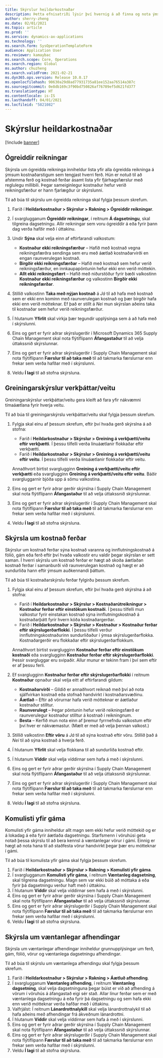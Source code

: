```yaml
---
title: Skýrslur heildarkostnaðar
description: Þetta efnisatriði lýsir því hvernig á að finna og nota ýmsar gerðir skýrslna sem eru í boði fyrir Heildarkostnaður eininguna.
author: sherry-zheng
ms.date: 02/01/2021
ms.topic: article
ms.prod: ''
ms.service: dynamics-ax-applications
ms.technology: ''
ms.search.form: SysOperationTemplateForm
audience: Application User
ms.reviewer: kamaybac
ms.search.scope: Core, Operations
ms.search.region: Global
ms.author: chuzheng
ms.search.validFrom: 2021-02-21
ms.dyn365.ops.version: Release 10.0.17
ms.openlocfilehash: 90630a29d8ad77931735a81ee152aa76514a387c
ms.sourcegitcommit: 0e8db169c3f90bd750826af76709ef5d621fd377
ms.translationtype: HT
ms.contentlocale: is-IS
ms.lasthandoff: 04/01/2021
ms.locfileid: "5821082"
---
```

# <a name="landed-cost-reports"></a>Skýrslur heildarkostnaðar

[!include [banner](../../includes/banner.md)]

## <a name="outstanding-invoices"></a>Ógreiddir reikningar

Skýrsla um ógreidda reikninga inniheldur lista yfir alla ógreidda reikninga á ýmsum kostnaðarstigum sem tengjast hverri ferð. Hún er notuð til að afstemma ferð og kostnað ferðar ásamt lista yfir fjárhagsfærslur með reglulegu millibili. Þegar sameiginlegur kostnaður hefur verið reikningsfærður er hann fjarlægður úr skýrslunni.

Til að búa til skýrslu um ógreidda reikninga skal fylgja þessum skrefum.

1. Farið í **Heildarkostnaður \> Skýrslur \> Rakning \> Ógreiddir reikningar**.
1. Í svarglugganum **Ógreiddir reikningar**, í reitnum **Á dagsetningu**, skal tilgreina dagsetningu. Allir reikningar sem voru ógreiddir á eða fyrir þann dag verða hafðir með í úttakinu.
1. Undir **Sýna** skal velja einn af eftirfarandi valkostum:

    - **Kostnaður ekki reikningsfærður** – Hafið með kostnað vegna reikningsfærðra sendinga sem eru með áætlað kostnaðarvirði en engan raunverulegan kostnað.
    - **Birgðir ekki reikningsfærðar** – Hafið með kostnað sem hefur verið reikningsfærður, en innkaupapöntunin hefur ekki enn verið móttekin.
    - **Allt ekki reikningsfært** – Hafið með niðurstöður fyrir bæði valkostinn **Kostnaður ekki reikningsfærður** og valkostinn **Birgðir ekki reikningsfærðar**.

1. Stillið valkostinn **Taka með nýjan kostnað** á *Já* til að hafa með kostnað sem er ekki enn kominn með raunverulegan kostnað og þær birgðir hafa ekki enn verið mótteknar. Ef það er stillt á *Nei* mun skýrslan aðeins taka til kostnaðar sem hefur verið reikningsfærður.
1. Í hlutanum **Yfirlit** skal virkja þær tegundir upplýsinga sem á að hafa með í skýrslunni.
1. Eins og gert er fyrir aðrar skýrslugerðir í Microsoft Dynamics 365 Supply Chain Management skal nota flýtiflipann **Áfangastaður** til að velja úttakssnið skýrslunnar.
1. Eins og gert er fyrir aðrar skýrslugerðir í Supply Chain Management skal nota flýtiflipann **Færslur til að taka með** til að takmarka færslurnar enn frekar sem verða hafðar með í skýrslunni.
1. Veldu **Í lagi** til að stofna skýrsluna.

## <a name="activityprovider-analysis-reports"></a>Greiningarskýrslur verkþáttar/veitu

Greiningarskýrslur verkþáttar/veitu gera kleift að fara yfir nákvæmni tímaáætlana fyrir hverja veitu.

Til að búa til greiningarskýrslu verkþáttar/veitu skal fylgja þessum skrefum.

1. Fylgja skal einu af þessum skrefum, eftir því hvaða gerð skýrslna á að stofna:

    - Farið í **Heildarkostnaður \> Skýrslur \> Greining á verkþætti/veitu eftir verkþætti**. Í þessu tilfelli verða línuáætlanir flokkaðar eftir verkþætti.
    - Farið í **Heildarkostnaður \> Skýrslur \> Greining á verkþætti/veitu eftir veitu**. Í þessu tilfelli verða línuáætlanir flokkaðar eftir veitu.

    Annaðhvort birtist svarglugginn **Greining á verkþætti/veitu eftir verkþætti** eða svarglugginn **Greining á verkþætti/veitu eftir veitu**. Báðir svargluggarnir bjóða upp á sömu valkostina.

1. Eins og gert er fyrir aðrar gerðir skýrslna í Supply Chain Management skal nota flýtiflipann **Áfangastaður** til að velja úttakssnið skýrslunnar.
1. Eins og gert er fyrir aðrar skýrslugerðir í Supply Chain Management skal nota flýtiflipann **Færslur til að taka með** til að takmarka færslurnar enn frekar sem verða hafðar með í skýrslunni.
1. Veldu **Í lagi** til að stofna skýrsluna.

## <a name="voyage-costing-reports"></a>Skýrsla um kostnað ferðar

Skýrslur um kostnað ferðar sýna kostnað varanna og innflutningskostnað á fólíó, gám eða ferð eftir því hvaða valkostir eru valdir þegar skýrslan er sett saman. Í hverri skýrslu um kostnað ferðar er hægt að skoða áætlaðan kostnað ferðar í samanburði við raunverulegan kostnað og hægt er að sundurliða hann eftir ýmsum auðkennandi þáttum.

Til að búa til kostnaðarskýrslu ferðar fylgirðu þessum skrefum.

1. Fylgja skal einu af þessum skrefum, eftir því hvaða gerð skýrslna á að stofna:

    - Farið í **Heildarkostnaður \> Skýrslur \> Kostnaðarútreikningur \> Kostnaður ferðar eftir einstökum kostnaði**. Í þessu tilfelli mun valkostur fyrir einstakan kostnað sýna innflutningskostnað á kostnaðarþátt fyrir hvern kóða kostnaðargerðar.
    - Farið í **Heildarkostnaður \> Skýrslur \> Kostnaður \> Kostnaður ferðar eftir skýrslugerðarflokki**. Í þessu tilfelli verður innflutningskostnaðurinn sundurliðaður í ýmsa skýrslugerðarflokka. Kostnaðargerðir eru flokkaðar eftir skýrslugerðarflokkum.

    Annaðhvort birtist svarglugginn **Kostnaður ferðar eftir einstökum kostnaði** eða svarglugginn **Kostnaður ferðar eftir skýrslugerðarflokki**. Þessir svargluggar eru svipaðir. Allur munur er tekinn fram í því sem eftir er af þessu ferli.

1. Ef svarglugginn **Kostnaður ferðar eftir skýrslugerðarflokki** í reitnum **Kostnaður** opnaður skal velja eitt af eftirfarandi gildum:

    - **Kostnaðarvirði** – Gildið er annaðhvort reiknað með því að nota sjálfvirkan kostnað eða stofnað handvirkt í kostnaðarsvæðinu.
    - **Áætlað** – Eftir að vörurnar hafa verið mótteknar er áætlaður kostnaður stilltur.
    - **Raunverulegt** – Þegar pöntunin hefur verið reikningsfærð er raunverulegur kostnaður stilltur á kostnað í reikningnum.
    - **Besta** – Kerfið mun nota einn af þremur fyrrnefndu valkostum eftir því hver er nákvæmastur. (Mælt er með að velja þennan valkost.)

1. Stillið valkostinn **Eftir vöru** á *Já* til að sýna kostnað eftir vöru. Stillið það á *Nei* til að sýna kostnað á hverja ferð.
1. Í hlutanum **Yfirlit** skal velja flokkana til að sundurliða kostnað eftir.
1. Í hlutanum **Víddir** skal velja víddirnar sem hafa á með í skýrslunni.
1. Eins og gert er fyrir aðrar gerðir skýrslna í Supply Chain Management skal nota flýtiflipann **Áfangastaður** til að velja úttakssnið skýrslunnar.
1. Eins og gert er fyrir aðrar skýrslugerðir í Supply Chain Management skal nota flýtiflipann **Færslur til að taka með** til að takmarka færslurnar enn frekar sem verða hafðar með í skýrslunni.
1. Veldu **Í lagi** til að stofna skýrsluna.

## <a name="shipping-container-receipts-list"></a>Komulisti yfir gáma

Komulisti yfir gáma inniheldur allt magn sem ekki hefur verið móttekið og er á lokadag á eða fyrir áætlaða dagsetningu. Starfsmenn í vöruhúsi geta notað þessa skýrslu til að bera kennsl á væntanlegar vörur í gámi. Einnig er hægt að nota hana til að staðfesta vörur handvirkt þegar þær eru mótteknar í gámi.

Til að búa til komulista yfir gáma skal fylgja þessum skrefum.

1. Farið í **Heildarkostnaður \> Skýrslur \> Rakning \> Komulisti yfir gáma**.
1. Í svarglugganum **Komulisti yfir gáma**, í reitnum **Væntanleg dagsetning**, skal tilgreina dagsetningu. Magn sem var ekki búið að móttaka á eða fyrir þá dagsetningu verður haft með í úttakinu.
1. Í hlutanum **Víddir** skal velja víddirnar sem hafa á með í skýrslunni.
1. Eins og gert er fyrir aðrar gerðir skýrslna í Supply Chain Management skal nota flýtiflipann **Áfangastaður** til að velja úttakssnið skýrslunnar.
1. Eins og gert er fyrir aðrar skýrslugerðir í Supply Chain Management skal nota flýtiflipann **Færslur til að taka með** til að takmarka færslurnar enn frekar sem verða hafðar með í skýrslunni.
1. Veldu **Í lagi** til að stofna skýrsluna.

## <a name="expected-delivery-report"></a>Skýrsla um væntanlegar afhendingar

Skýrsla um væntanlegar afhendingar inniheldur grunnupplýsingar um ferð, gám, fólíó, vörur og væntanlega dagsetningu afhendingar.

Til að búa til skýrslu um væntanlega afhendingu skal fylgja þessum skrefum.

1. Farið í **Heildarkostnaður \> Skýrslur \> Rakning \> Áætluð afhending**.
1. Í svarglugganum **Væntanleg afhending**, í reitnum **Væntanleg dagsetning**, skal velja dagsetninguna þegar búist er við að afhending á vörum í vöruhús á áfangastað eigi sér stað. Allar línur ferðar sem er með væntanlega dagsetningu á eða fyrir þá dagsetningu og sem hafa ekki enn verið mótteknar verða hafðar með í úttakinu.
1. Valfrjálst: Í reitnum **Lánardrottnalykill** skal velja lánardrottnalykil til að hafa aðeins með afhendingar frá ákveðnum lánardrottni.
1. Í hlutanum **Víddir** skal velja víddirnar sem hafa á með í skýrslunni.
1. Eins og gert er fyrir aðrar gerðir skýrslna í Supply Chain Management skal nota flýtiflipann **Áfangastaður** til að velja úttakssnið skýrslunnar.
1. Eins og gert er fyrir aðrar skýrslugerðir í Supply Chain Management skal nota flýtiflipann **Færslur til að taka með** til að takmarka færslurnar enn frekar sem verða hafðar með í skýrslunni.
1. Veldu **Í lagi** til að stofna skýrsluna.
